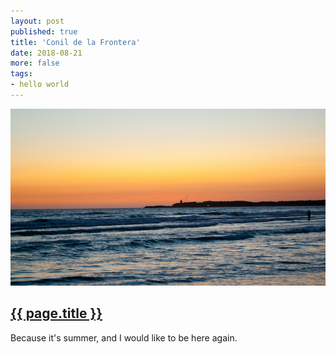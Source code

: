 ```yaml
---
layout: post
published: true
title: 'Conil de la Frontera'
date: 2018-08-21
more: false
tags:
- hello world
---
```

<div>
  <img class="mx-auto d-block img-fluid lazyload" src="/assets/images/180821/conildelafrontera-700.jpg" alt="Conil de la Frontera" />
</div>
<h2 class="article-title">
  <a href="{{ page.url | prepend: site.baseurl }}">{{ page.title }}</a>
</h2>

Because it's summer, and I would like to be here again.